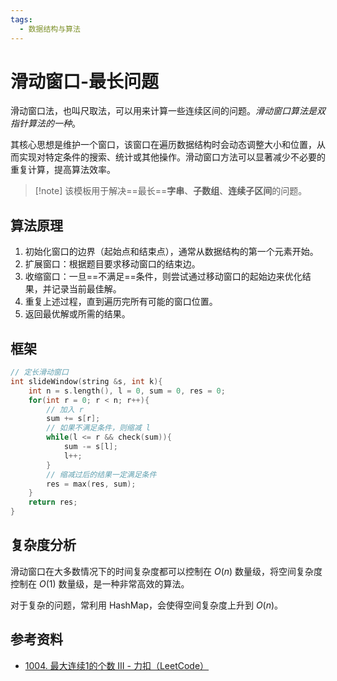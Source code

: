 ```yaml
---
tags:
  - 数据结构与算法
---
```


# 滑动窗口-最长问题

滑动窗口法，也叫尺取法，可以用来计算一些连续区间的问题。*滑动窗口算法是双指针算法的一种*。

其核心思想是维护一个窗口，该窗口在遍历数据结构时会动态调整大小和位置，从而实现对特定条件的搜索、统计或其他操作。滑动窗口方法可以显著减少不必要的重复计算，提高算法效率。

> [!note] 该模板用于解决==最长==**字串**、**子数组**、**连续子区间**的问题。

## 算法原理

1. 初始化窗口的边界（起始点和结束点），通常从数据结构的第一个元素开始。
2. 扩展窗口：根据题目要求移动窗口的结束边。
3. 收缩窗口：一旦==不满足==条件，则尝试通过移动窗口的起始边来优化结果，并记录当前最佳解。
4. 重复上述过程，直到遍历完所有可能的窗口位置。
5. 返回最优解或所需的结果。

## 框架

```cpp
// 定长滑动窗口
int slideWindow(string &s, int k){
	int n = s.length(), l = 0, sum = 0, res = 0;
	for(int r = 0; r < n; r++){
		// 加入 r
		sum += s[r];
		// 如果不满足条件，则缩减 l
		while(l <= r && check(sum)){
			sum -= s[l];
			l++;
		}
		// 缩减过后的结果一定满足条件
		res = max(res, sum);
	}
	return res;
}
```

## 复杂度分析

滑动窗口在大多数情况下的时间复杂度都可以控制在 $O(n)$ 数量级，将空间复杂度控制在 $O(1)$ 数量级，是一种非常高效的算法。

对于复杂的问题，常利用 HashMap，会使得空间复杂度上升到 $O(n)$。

## 参考资料

- [1004. 最大连续1的个数 III - 力扣（LeetCode）](https://leetcode.cn/problems/max-consecutive-ones-iii/description/)
